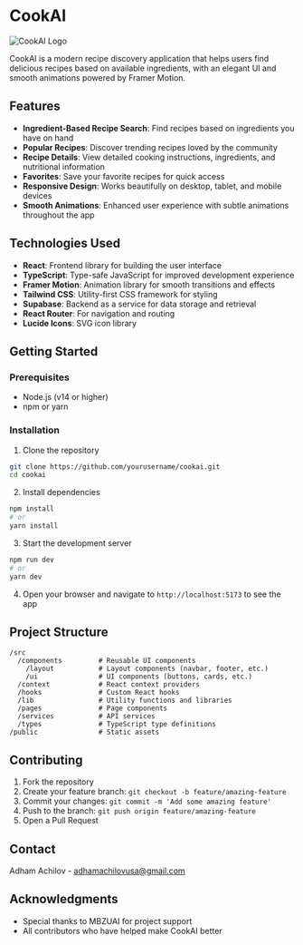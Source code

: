 # CookAI

![CookAI Logo](public/favicon.png)

CookAI is a modern recipe discovery application that helps users find delicious recipes based on available ingredients, with an elegant UI and smooth animations powered by Framer Motion.

## Features

- **Ingredient-Based Recipe Search**: Find recipes based on ingredients you have on hand
- **Popular Recipes**: Discover trending recipes loved by the community
- **Recipe Details**: View detailed cooking instructions, ingredients, and nutritional information
- **Favorites**: Save your favorite recipes for quick access
- **Responsive Design**: Works beautifully on desktop, tablet, and mobile devices
- **Smooth Animations**: Enhanced user experience with subtle animations throughout the app

## Technologies Used

- **React**: Frontend library for building the user interface
- **TypeScript**: Type-safe JavaScript for improved development experience
- **Framer Motion**: Animation library for smooth transitions and effects
- **Tailwind CSS**: Utility-first CSS framework for styling
- **Supabase**: Backend as a service for data storage and retrieval
- **React Router**: For navigation and routing
- **Lucide Icons**: SVG icon library

## Getting Started

### Prerequisites

- Node.js (v14 or higher)
- npm or yarn

### Installation

1. Clone the repository
```bash
git clone https://github.com/yourusername/cookai.git
cd cookai
```

2. Install dependencies
```bash
npm install
# or
yarn install
```

3. Start the development server
```bash
npm run dev
# or
yarn dev
```

4. Open your browser and navigate to `http://localhost:5173` to see the app

## Project Structure

```
/src
  /components         # Reusable UI components
    /layout           # Layout components (navbar, footer, etc.)
    /ui               # UI components (buttons, cards, etc.)
  /context            # React context providers
  /hooks              # Custom React hooks
  /lib                # Utility functions and libraries
  /pages              # Page components
  /services           # API services
  /types              # TypeScript type definitions
/public               # Static assets
```

## Contributing

1. Fork the repository
2. Create your feature branch: `git checkout -b feature/amazing-feature`
3. Commit your changes: `git commit -m 'Add some amazing feature'`
4. Push to the branch: `git push origin feature/amazing-feature`
5. Open a Pull Request

## Contact

Adham Achilov - adhamachilovusa@gmail.com

## Acknowledgments

- Special thanks to MBZUAI for project support
- All contributors who have helped make CookAI better
